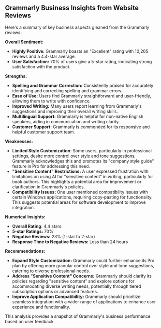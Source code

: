 ## Grammarly Business Insights from Website Reviews

Here's a summary of key business aspects gleaned from the Grammarly reviews:

**Overall Sentiment:**

* **Highly Positive:**  Grammarly boasts an "Excellent" rating with 10,205 reviews and a 4.4-star average. 
* **User Satisfaction:** 70% of users give a 5-star rating, indicating strong satisfaction with the product.

**Strengths:**

* **Spelling and Grammar Correction:** Consistently praised for accurately identifying and correcting spelling and grammar errors.
* **Ease of Use:** Users find Grammarly straightforward and user-friendly, allowing them to write with confidence.
* **Improved Writing:** Many users report learning from Grammarly's suggestions and improving their overall writing skills.
* **Multilingual Support:**  Grammarly is helpful for non-native English speakers, aiding in communication and writing clarity.
* **Customer Support:**  Grammarly is commended for its responsive and helpful customer support team.

**Weaknesses:**

* **Limited Style Customization:** Some users, particularly in professional settings, desire more control over style and tone suggestions. Grammarly acknowledges this and promotes its "company style guide" feature in Pro for addressing this need.
* **"Sensitive Content" Restrictions:**  A user expressed frustration with limitations on using AI for "sensitive content" in writing, particularly for book authors. This highlights a potential area for improvement or clarification in Grammarly's policies.
* **Compatibility Issues:**  One user mentioned compatibility issues with certain Windows applications, requiring copy-pasting for functionality. This suggests potential areas for software development to improve integration.

**Numerical Insights:**

* **Overall Rating:** 4.4 stars
* **5-star Ratings:** 70%
* **Negative Reviews:** 23% (1-star to 2-star)
* **Response Time to Negative Reviews:** Less than 24 hours

**Recommendations:**

* **Expand Style Customization:**  Grammarly could further enhance its Pro plan by offering more granular control over style and tone suggestions, catering to diverse professional needs.
* **Address "Sensitive Content" Concerns:**  Grammarly should clarify its policies regarding "sensitive content" and explore options for accommodating diverse writing needs, potentially through tiered subscription options or advanced features.
* **Improve Application Compatibility:**  Grammarly should prioritize seamless integration with a wider range of applications to enhance user experience and functionality.



This analysis provides a snapshot of Grammarly's business performance based on user feedback.  

